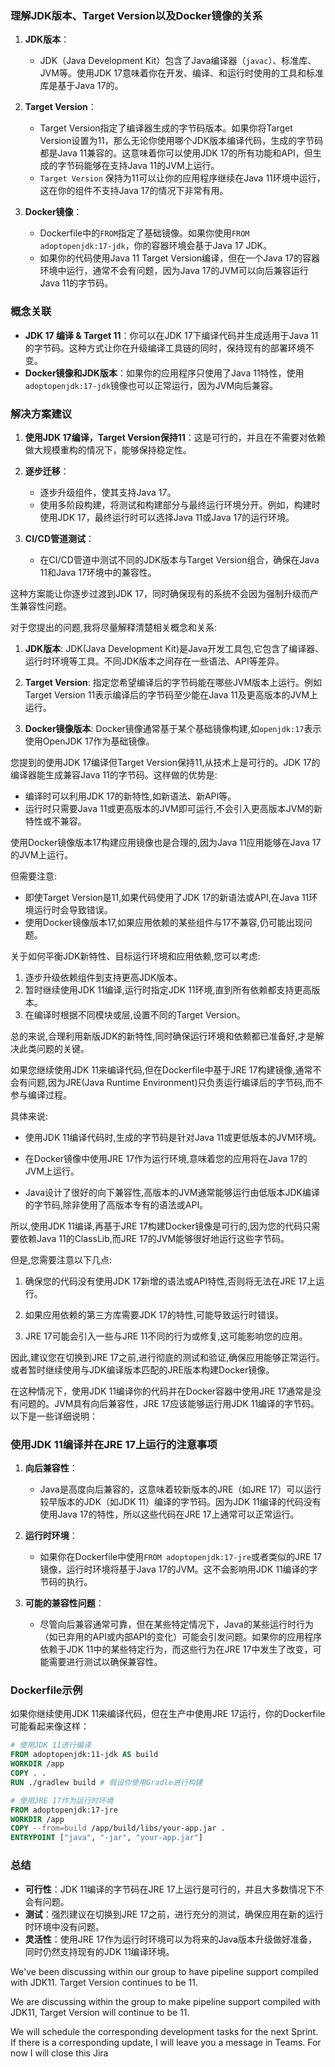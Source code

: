 ### 理解JDK版本、Target Version以及Docker镜像的关系

1. **JDK版本**：
   - JDK（Java Development Kit）包含了Java编译器（`javac`）、标准库、JVM等。使用JDK 17意味着你在开发、编译、和运行时使用的工具和标准库是基于Java 17的。

2. **Target Version**：
   - Target Version指定了编译器生成的字节码版本。如果你将Target Version设置为11，那么无论你使用哪个JDK版本编译代码，生成的字节码都是Java 11兼容的。这意味着你可以使用JDK 17的所有功能和API，但生成的字节码能够在支持Java 11的JVM上运行。
   - `Target Version` 保持为11可以让你的应用程序继续在Java 11环境中运行，这在你的组件不支持Java 17的情况下非常有用。

3. **Docker镜像**：
   - Dockerfile中的`FROM`指定了基础镜像。如果你使用`FROM adoptopenjdk:17-jdk`，你的容器环境会基于Java 17 JDK。
   - 如果你的代码使用Java 11 Target Version编译，但在一个Java 17的容器环境中运行，通常不会有问题，因为Java 17的JVM可以向后兼容运行Java 11的字节码。
  
### 概念关联
- **JDK 17 编译 & Target 11**：你可以在JDK 17下编译代码并生成适用于Java 11的字节码。这种方式让你在升级编译工具链的同时，保持现有的部署环境不变。
- **Docker镜像和JDK版本**：如果你的应用程序只使用了Java 11特性，使用`adoptopenjdk:17-jdk`镜像也可以正常运行，因为JVM向后兼容。

### 解决方案建议
1. **使用JDK 17编译，Target Version保持11**：这是可行的，并且在不需要对依赖做大规模重构的情况下，能够保持稳定性。
   
2. **逐步迁移**：
   - 逐步升级组件，使其支持Java 17。
   - 使用多阶段构建，将测试和构建部分与最终运行环境分开。例如，构建时使用JDK 17，最终运行时可以选择Java 11或Java 17的运行环境。

3. **CI/CD管道测试**：
   - 在CI/CD管道中测试不同的JDK版本与Target Version组合，确保在Java 11和Java 17环境中的兼容性。

这种方案能让你逐步过渡到JDK 17，同时确保现有的系统不会因为强制升级而产生兼容性问题。

对于您提出的问题,我将尽量解释清楚相关概念和关系:

1. **JDK版本**: JDK(Java Development Kit)是Java开发工具包,它包含了编译器、运行时环境等工具。不同JDK版本之间存在一些语法、API等差异。

2. **Target Version**: 指定您希望编译后的字节码能在哪些JVM版本上运行。例如Target Version 11表示编译后的字节码至少能在Java 11及更高版本的JVM上运行。

3. **Docker镜像版本**: Docker镜像通常基于某个基础镜像构建,如`openjdk:17`表示使用OpenJDK 17作为基础镜像。

您提到的使用JDK 17编译但Target Version保持11,从技术上是可行的。JDK 17的编译器能生成兼容Java 11的字节码。这样做的优势是:

- 编译时可以利用JDK 17的新特性,如新语法、新API等。
- 运行时只需要Java 11或更高版本的JVM即可运行,不会引入更高版本JVM的新特性或不兼容。

使用Docker镜像版本17构建应用镜像也是合理的,因为Java 11应用能够在Java 17的JVM上运行。

但需要注意:

- 即使Target Version是11,如果代码使用了JDK 17的新语法或API,在Java 11环境运行时会导致错误。
- 使用Docker镜像版本17,如果应用依赖的某些组件与17不兼容,仍可能出现问题。

关于如何平衡JDK新特性、目标运行环境和应用依赖,您可以考虑:

1. 逐步升级依赖组件到支持更高JDK版本。
2. 暂时继续使用JDK 11编译,运行时指定JDK 11环境,直到所有依赖都支持更高版本。
3. 在编译时根据不同模块或层,设置不同的Target Version。

总的来说,合理利用新版JDK的新特性,同时确保运行环境和依赖都已准备好,才是解决此类问题的关键。



如果您继续使用JDK 11来编译代码,但在Dockerfile中基于JRE 17构建镜像,通常不会有问题,因为JRE(Java Runtime Environment)只负责运行编译后的字节码,而不参与编译过程。

具体来说:

- 使用JDK 11编译代码时,生成的字节码是针对Java 11或更低版本的JVM环境。

- 在Docker镜像中使用JRE 17作为运行环境,意味着您的应用将在Java 17的JVM上运行。

- Java设计了很好的向下兼容性,高版本的JVM通常能够运行由低版本JDK编译的字节码,除非使用了高版本专有的语法或API。

所以,使用JDK 11编译,再基于JRE 17构建Docker镜像是可行的,因为您的代码只需要依赖Java 11的ClassLib,而JRE 17的JVM能够很好地运行这些字节码。

但是,您需要注意以下几点:

1. 确保您的代码没有使用JDK 17新增的语法或API特性,否则将无法在JRE 17上运行。

2. 如果应用依赖的第三方库需要JDK 17的特性,可能导致运行时错误。

3. JRE 17可能会引入一些与JRE 11不同的行为或修复,这可能影响您的应用。

因此,建议您在切换到JRE 17之前,进行彻底的测试和验证,确保应用能够正常运行。或者暂时继续使用与JDK编译版本匹配的JRE版本构建Docker镜像。



在这种情况下，使用JDK 11编译你的代码并在Docker容器中使用JRE 17通常是没有问题的。JVM具有向后兼容性，JRE 17应该能够运行用JDK 11编译的字节码。以下是一些详细说明：

### 使用JDK 11编译并在JRE 17上运行的注意事项

1. **向后兼容性**：
   - Java是高度向后兼容的，这意味着较新版本的JRE（如JRE 17）可以运行较早版本的JDK（如JDK 11）编译的字节码。因为JDK 11编译的代码没有使用Java 17的特性，所以这些代码在JRE 17上通常可以正常运行。

2. **运行时环境**：
   - 如果你在Dockerfile中使用`FROM adoptopenjdk:17-jre`或者类似的JRE 17镜像，运行时环境将基于Java 17的JVM。这不会影响用JDK 11编译的字节码的执行。

3. **可能的兼容性问题**：
   - 尽管向后兼容通常可靠，但在某些特定情况下，Java的某些运行时行为（如已弃用的API或内部API的变化）可能会引发问题。如果你的应用程序依赖于JDK 11中的某些特定行为，而这些行为在JRE 17中发生了改变，可能需要进行测试以确保兼容性。

### Dockerfile示例

如果你继续使用JDK 11来编译代码，但在生产中使用JRE 17运行，你的Dockerfile可能看起来像这样：

```Dockerfile
# 使用JDK 11进行编译
FROM adoptopenjdk:11-jdk AS build
WORKDIR /app
COPY . .
RUN ./gradlew build # 假设你使用Gradle进行构建

# 使用JRE 17作为运行时环境
FROM adoptopenjdk:17-jre
WORKDIR /app
COPY --from=build /app/build/libs/your-app.jar .
ENTRYPOINT ["java", "-jar", "your-app.jar"]
```

### 总结

- **可行性**：JDK 11编译的字节码在JRE 17上运行是可行的，并且大多数情况下不会有问题。
- **测试**：强烈建议在切换到JRE 17之前，进行充分的测试，确保应用在新的运行时环境中没有问题。
- **灵活性**：使用JRE 17作为运行时环境可以为将来的Java版本升级做好准备，同时仍然支持现有的JDK 11编译环境。


We've been discussing within our group to have pipeline support compiled with JDK11. Target Version continues to be 11.

We are discussing within the group to make pipeline support compiled with JDK11, Target Version will continue to be 11.

We will schedule the corresponding development tasks for the next Sprint.
If there is a corresponding update, I will leave you a message in Teams.
For now I will close this Jira

